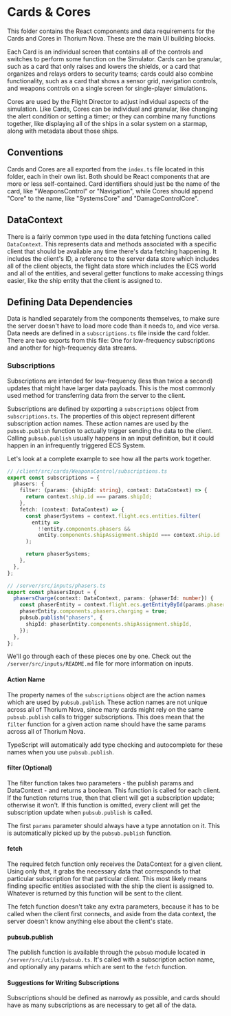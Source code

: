 # Cards & Cores

This folder contains the React components and data requirements for the Cards
and Cores in Thorium Nova. These are the main UI building blocks.

Each Card is an individual screen that contains all of the controls and switches
to perform some function on the Simulator. Cards can be granular, such as a card
that only raises and lowers the shields, or a card that organizes and relays
orders to security teams; cards could also combine functionality, such as a card
that shows a sensor grid, navigation controls, and weapons controls on a single
screen for single-player simulations.

Cores are used by the Flight Director to adjust individual aspects of the
simulation. Like Cards, Cores can be individual and granular, like changing the
alert condition or setting a timer; or they can combine many functions together,
like displaying all of the ships in a solar system on a starmap, along with
metadata about those ships.

## Conventions

Cards and Cores are all exported from the `index.ts` file located in this
folder, each in their own list. Both should be React components that are more or
less self-contained. Card identifiers should just be the name of the card, like
"WeaponsControl" or "Navigation", while Cores should append "Core" to the name,
like "SystemsCore" and "DamageControlCore".

## DataContext

There is a fairly common type used in the data fetching functions called
`DataContext`. This represents data and methods associated with a specific
client that should be available any time there's data fetching happening. It
includes the client's ID, a reference to the server data store which includes
all of the client objects, the flight data store which includes the ECS world
and all of the entities, and several getter functions to make accessing things
easier, like the ship entity that the client is assigned to.

## Defining Data Dependencies

Data is handled separately from the components themselves, to make sure the
server doesn't have to load more code than it needs to, and vice versa. Data
needs are defined in a `subscriptions.ts` file inside the card folder. There are
two exports from this file: One for low-frequency subscriptions and another for
high-frequency data streams.

### Subscriptions

Subscriptions are intended for low-frequency (less than twice a second) updates
that might have larger data payloads. This is the most commonly used method for
transferring data from the server to the client.

Subscriptions are defined by exporting a `subscriptions` object from
`subscriptions.ts`. The properties of this object represent different
subscription action names. These action names are used by the `pubsub.publish`
function to actually trigger sending the data to the client. Calling
`pubsub.publish` usually happens in an input definition, but it could happen in
an infrequently triggered ECS System.

Let's look at a complete example to see how all the parts work together.

```ts
// /client/src/cards/WeaponsControl/subscriptions.ts
export const subscriptions = {
  phasers: {
    filter: (params: {shipId: string}, context: DataContext) => {
      return context.ship.id === params.shipId;
    },
    fetch: (context: DataContext) => {
      const phaserSystems = context.flight.ecs.entities.filter(
        entity =>
          !!entity.components.phasers &&
          entity.components.shipAssignment.shipId === context.ship.id
      );

      return phaserSystems;
    },
  },
};

// /server/src/inputs/phasers.ts
export const phasersInput = {
  phasersCharge(context: DataContext, params: {phaserId: number}) {
    const phaserEntity = context.flight.ecs.getEntityById(params.phaserId);
    phaserEntity.components.phasers.charging = true;
    pubsub.publish("phasers", {
      shipId: phaserEntity.components.shipAssignment.shipId,
    });
  },
};
```

We'll go through each of these pieces one by one. Check out the
`/server/src/inputs/README.md` file for more information on inputs.

#### Action Name

The property names of the `subscriptions` object are the action names which are
used by `pubsub.publish`. These action names are not unique across all of
Thorium Nova, since many cards might rely on the same `pubsub.publish` calls to
trigger subscriptions. This does mean that the `filter` function for a given
action name should have the same params across all of Thorium Nova.

TypeScript will automatically add type checking and autocomplete for these names
when you use `pubsub.publish`.

#### filter (Optional)

The filter function takes two parameters - the publish params and DataContext -
and returns a boolean. This function is called for each client. If the function
returns true, then that client will get a subscription update; otherwise it
won't. If this function is omitted, every client will get the subscription
update when `pubsub.publish` is called.

The first `params` parameter should always have a type annotation on it. This is
automatically picked up by the `pubsub.publish` function.

#### fetch

The required fetch function only receives the DataContext for a given client.
Using only that, it grabs the necessary data that corresponds to that particular
subscription for that particular client. This most likely means finding specific
entities associated with the ship the client is assigned to. Whatever is
returned by this function will be sent to the client.

The fetch function doesn't take any extra parameters, because it has to be
called when the client first connects, and aside from the data context, the
server doesn't know anything else about the client's state.

#### pubsub.publish

The publish function is available through the `pubsub` module located in
`/server/src/utils/pubsub.ts`. It's called with a subscription action name, and
optionally any params which are sent to the `fetch` function.

#### Suggestions for Writing Subscriptions

Subscriptions should be defined as narrowly as possible, and cards should have
as many subscriptions as are necessary to get all of the data.
